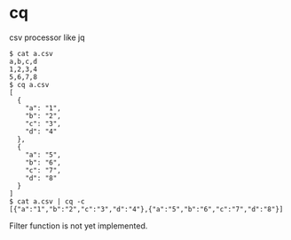 # cq

csv processor like jq

```
$ cat a.csv
a,b,c,d
1,2,3,4
5,6,7,8
$ cq a.csv
[
  {
    "a": "1",
    "b": "2",
    "c": "3",
    "d": "4"
  },
  {
    "a": "5",
    "b": "6",
    "c": "7",
    "d": "8"
  }
]
$ cat a.csv | cq -c
[{"a":"1","b":"2","c":"3","d":"4"},{"a":"5","b":"6","c":"7","d":"8"}]
```

Filter function is not yet implemented.
